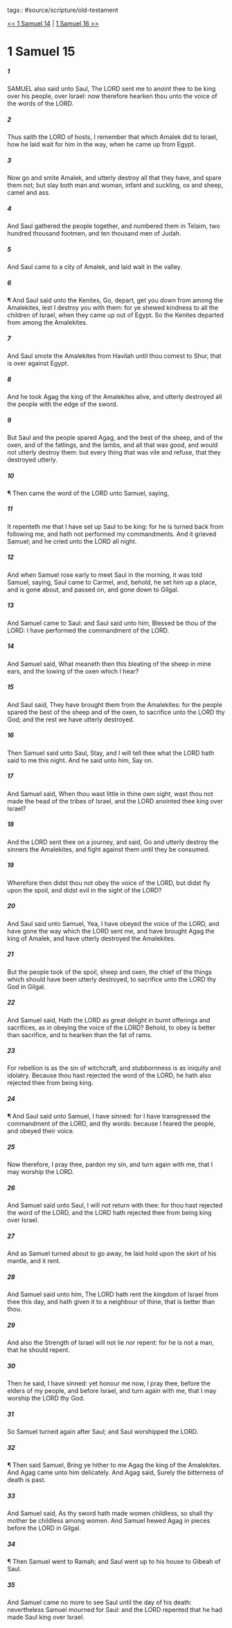 tags:: #source/scripture/old-testament

[<< 1 Samuel 14](old-testament/09_1_Samuel/1_Samuel_14.md) | [1 Samuel 16 >>](old-testament/09_1_Samuel/1_Samuel_16.md)

# 1 Samuel 15

##### 1

SAMUEL also said unto Saul, The LORD sent me to anoint thee to be king over his people, over Israel: now therefore hearken thou unto the voice of the words of the LORD.

##### 2

Thus saith the LORD of hosts, I remember that which Amalek did to Israel, how he laid wait for him in the way, when he came up from Egypt.

##### 3

Now go and smite Amalek, and utterly destroy all that they have, and spare them not; but slay both man and woman, infant and suckling, ox and sheep, camel and ass.

##### 4

And Saul gathered the people together, and numbered them in Telaim, two hundred thousand footmen, and ten thousand men of Judah.

##### 5

And Saul came to a city of Amalek, and laid wait in the valley.

##### 6

¶ And Saul said unto the Kenites, Go, depart, get you down from among the Amalekites, lest I destroy you with them: for ye shewed kindness to all the children of Israel, when they came up out of Egypt. So the Kenites departed from among the Amalekites.

##### 7

And Saul smote the Amalekites from Havilah until thou comest to Shur, that is over against Egypt.

##### 8

And he took Agag the king of the Amalekites alive, and utterly destroyed all the people with the edge of the sword.

##### 9

But Saul and the people spared Agag, and the best of the sheep, and of the oxen, and of the fatlings, and the lambs, and all that was good, and would not utterly destroy them: but every thing that was vile and refuse, that they destroyed utterly.

##### 10

¶ Then came the word of the LORD unto Samuel, saying,

##### 11

It repenteth me that I have set up Saul to be king: for he is turned back from following me, and hath not performed my commandments. And it grieved Samuel; and he cried unto the LORD all night.

##### 12

And when Samuel rose early to meet Saul in the morning, it was told Samuel, saying, Saul came to Carmel, and, behold, he set him up a place, and is gone about, and passed on, and gone down to Gilgal.

##### 13

And Samuel came to Saul: and Saul said unto him, Blessed be thou of the LORD: I have performed the commandment of the LORD.

##### 14

And Samuel said, What meaneth then this bleating of the sheep in mine ears, and the lowing of the oxen which I hear?

##### 15

And Saul said, They have brought them from the Amalekites: for the people spared the best of the sheep and of the oxen, to sacrifice unto the LORD thy God; and the rest we have utterly destroyed.

##### 16

Then Samuel said unto Saul, Stay, and I will tell thee what the LORD hath said to me this night. And he said unto him, Say on.

##### 17

And Samuel said, When thou wast little in thine own sight, wast thou not made the head of the tribes of Israel, and the LORD anointed thee king over Israel?

##### 18

And the LORD sent thee on a journey, and said, Go and utterly destroy the sinners the Amalekites, and fight against them until they be consumed.

##### 19

Wherefore then didst thou not obey the voice of the LORD, but didst fly upon the spoil, and didst evil in the sight of the LORD?

##### 20

And Saul said unto Samuel, Yea, I have obeyed the voice of the LORD, and have gone the way which the LORD sent me, and have brought Agag the king of Amalek, and have utterly destroyed the Amalekites.

##### 21

But the people took of the spoil, sheep and oxen, the chief of the things which should have been utterly destroyed, to sacrifice unto the LORD thy God in Gilgal.

##### 22

And Samuel said, Hath the LORD as great delight in burnt offerings and sacrifices, as in obeying the voice of the LORD? Behold, to obey is better than sacrifice, and to hearken than the fat of rams.

##### 23

For rebellion is as the sin of witchcraft, and stubbornness is as iniquity and idolatry. Because thou hast rejected the word of the LORD, he hath also rejected thee from being king.

##### 24

¶ And Saul said unto Samuel, I have sinned: for I have transgressed the commandment of the LORD, and thy words: because I feared the people, and obeyed their voice.

##### 25

Now therefore, I pray thee, pardon my sin, and turn again with me, that I may worship the LORD.

##### 26

And Samuel said unto Saul, I will not return with thee: for thou hast rejected the word of the LORD, and the LORD hath rejected thee from being king over Israel.

##### 27

And as Samuel turned about to go away, he laid hold upon the skirt of his mantle, and it rent.

##### 28

And Samuel said unto him, The LORD hath rent the kingdom of Israel from thee this day, and hath given it to a neighbour of thine, that is better than thou.

##### 29

And also the Strength of Israel will not lie nor repent: for he is not a man, that he should repent.

##### 30

Then he said, I have sinned: yet honour me now, I pray thee, before the elders of my people, and before Israel, and turn again with me, that I may worship the LORD thy God.

##### 31

So Samuel turned again after Saul; and Saul worshipped the LORD.

##### 32

¶ Then said Samuel, Bring ye hither to me Agag the king of the Amalekites. And Agag came unto him delicately. And Agag said, Surely the bitterness of death is past.

##### 33

And Samuel said, As thy sword hath made women childless, so shall thy mother be childless among women. And Samuel hewed Agag in pieces before the LORD in Gilgal.

##### 34

¶ Then Samuel went to Ramah; and Saul went up to his house to Gibeah of Saul.

##### 35

And Samuel came no more to see Saul until the day of his death: nevertheless Samuel mourned for Saul: and the LORD repented that he had made Saul king over Israel.
